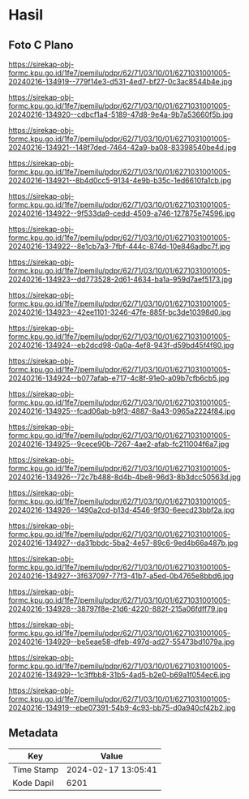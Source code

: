 # Hasil

## Foto C Plano

https://sirekap-obj-formc.kpu.go.id/1fe7/pemilu/pdpr/62/71/03/10/01/6271031001005-20240216-134919--779f14e3-d531-4ed7-bf27-0c3ac8544b4e.jpg

https://sirekap-obj-formc.kpu.go.id/1fe7/pemilu/pdpr/62/71/03/10/01/6271031001005-20240216-134920--cdbcf1a4-5189-47d8-9e4a-9b7a53660f5b.jpg

https://sirekap-obj-formc.kpu.go.id/1fe7/pemilu/pdpr/62/71/03/10/01/6271031001005-20240216-134921--148f7ded-7464-42a9-ba08-83398540be4d.jpg

https://sirekap-obj-formc.kpu.go.id/1fe7/pemilu/pdpr/62/71/03/10/01/6271031001005-20240216-134921--8b4d0cc5-9134-4e9b-b35c-1ed6610fa1cb.jpg

https://sirekap-obj-formc.kpu.go.id/1fe7/pemilu/pdpr/62/71/03/10/01/6271031001005-20240216-134922--9f533da9-cedd-4509-a746-127875e74596.jpg

https://sirekap-obj-formc.kpu.go.id/1fe7/pemilu/pdpr/62/71/03/10/01/6271031001005-20240216-134922--8e1cb7a3-7fbf-444c-874d-10e846adbc7f.jpg

https://sirekap-obj-formc.kpu.go.id/1fe7/pemilu/pdpr/62/71/03/10/01/6271031001005-20240216-134923--dd773528-2d61-4634-ba1a-959d7aef5173.jpg

https://sirekap-obj-formc.kpu.go.id/1fe7/pemilu/pdpr/62/71/03/10/01/6271031001005-20240216-134923--42ee1101-3246-47fe-885f-bc3de10398d0.jpg

https://sirekap-obj-formc.kpu.go.id/1fe7/pemilu/pdpr/62/71/03/10/01/6271031001005-20240216-134924--eb2dcd98-0a0a-4ef8-943f-d59bd45f4f80.jpg

https://sirekap-obj-formc.kpu.go.id/1fe7/pemilu/pdpr/62/71/03/10/01/6271031001005-20240216-134924--b077afab-e717-4c8f-91e0-a09b7cfb6cb5.jpg

https://sirekap-obj-formc.kpu.go.id/1fe7/pemilu/pdpr/62/71/03/10/01/6271031001005-20240216-134925--fcad06ab-b9f3-4887-8a43-0965a2224f84.jpg

https://sirekap-obj-formc.kpu.go.id/1fe7/pemilu/pdpr/62/71/03/10/01/6271031001005-20240216-134925--9cece90b-7267-4ae2-afab-fc211004f6a7.jpg

https://sirekap-obj-formc.kpu.go.id/1fe7/pemilu/pdpr/62/71/03/10/01/6271031001005-20240216-134926--72c7b488-8d4b-4be8-96d3-8b3dcc50563d.jpg

https://sirekap-obj-formc.kpu.go.id/1fe7/pemilu/pdpr/62/71/03/10/01/6271031001005-20240216-134926--1490a2cd-b13d-4546-9f30-6eecd23bbf2a.jpg

https://sirekap-obj-formc.kpu.go.id/1fe7/pemilu/pdpr/62/71/03/10/01/6271031001005-20240216-134927--da31bbdc-5ba2-4e57-89c6-9ed4b66a487b.jpg

https://sirekap-obj-formc.kpu.go.id/1fe7/pemilu/pdpr/62/71/03/10/01/6271031001005-20240216-134927--3f637097-77f3-41b7-a5ed-0b4765e8bbd6.jpg

https://sirekap-obj-formc.kpu.go.id/1fe7/pemilu/pdpr/62/71/03/10/01/6271031001005-20240216-134928--38797f8e-21d6-4220-882f-215a06fdff79.jpg

https://sirekap-obj-formc.kpu.go.id/1fe7/pemilu/pdpr/62/71/03/10/01/6271031001005-20240216-134929--be5eae58-dfeb-497d-ad27-55473bd1079a.jpg

https://sirekap-obj-formc.kpu.go.id/1fe7/pemilu/pdpr/62/71/03/10/01/6271031001005-20240216-134929--1c3ffbb8-31b5-4ad5-b2e0-b69a1f054ec6.jpg

https://sirekap-obj-formc.kpu.go.id/1fe7/pemilu/pdpr/62/71/03/10/01/6271031001005-20240216-134919--ebe07391-54b9-4c93-bb75-d0a940cf42b2.jpg


## Metadata

| Key        | Value               |
| ---------- | ------------------- |
| Time Stamp | 2024-02-17 13:05:41 |
| Kode Dapil | 6201                |



